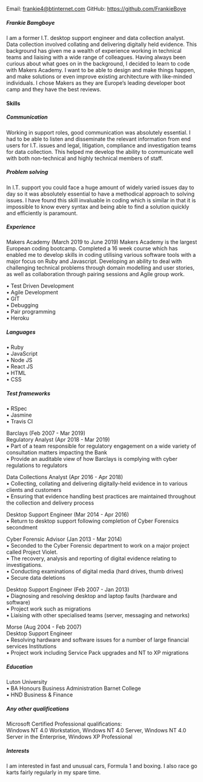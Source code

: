 Email: frankie4@btinternet.com
GitHub: https://github.com/FrankieBoye

##### Frankie Bamgboye

I am a former I.T. desktop support engineer and data collection analyst. Data collection involved collating and delivering digitally held evidence. This background has given me a wealth of experience working in technical teams and liaising with a wide range of colleagues.
Having always been curious about what goes on in the background, I decided to learn to code with Makers Academy. I want to be able to design and make things happen, and make solutions or even improve existing architecture with like-minded individuals. I chose Makers as they are Europe’s leading developer boot camp and they have the best reviews.

#### Skills
##### Communication
Working in support roles, good communication was absolutely essential. I had to be able to listen and disseminate the relevant information from end users for I.T. issues and legal, litigation, compliance and investigation teams for data collection. This helped me develop the ability to communicate well with both non-technical and highly technical members of staff.
##### Problem solving
In I.T. support you could face a huge amount of widely varied issues day to day so it was absolutely essential to have a methodical approach to solving issues. I have found this skill invaluable in coding which is similar in that it is impossible to know every syntax and being able to find a solution quickly and efficiently is paramount.

##### Experience
Makers Academy (March 2019 to June 2019)
Makers Academy is the largest European coding bootcamp.
Completed a 16 week course which has enabled me to develop skills in coding utilising various software tools with a major focus on Ruby and Javascript. Developing an ability to deal with challenging technical problems through domain modelling and user stories, as well as collaboration through pairing sessions and Agile group work.

• Test Driven Development<br>
• Agile Development<br>
• GIT<br>
• Debugging<br>
• Pair programming<br>
• Heroku<br>

##### Languages
• Ruby<br>
• JavaScript<br>
• Node JS<br>
• React JS<br>
• HTML<br>
• CSS

##### Test frameworks
• RSpec<br>
• Jasmine<br>
• Travis CI

Barclays (Feb 2007 - Mar 2019)<br>
Regulatory Analyst (Apr 2018 - Mar 2019)<br>
• Part of a team responsible for regulatory engagement on a wide variety of consultation matters impacting the Bank<br>
• Provide an auditable view of how Barclays is complying with cyber regulations to regulators

Data Collections Analyst (Apr 2016 - Apr 2018)<br>
• Collecting, collating and delivering digitally-held evidence in to various clients and customers<br>
• Ensuring that evidence handling best practices are maintained throughout the collection and delivery process

Desktop Support Engineer (Mar 2014 - Apr 2016)<br>
• Return to desktop support following completion of Cyber Forensics secondment

Cyber Forensic Advisor (Jan 2013 - Mar 2014)<br>
• Seconded to the Cyber Forensic department to work on a major project called Project Violet.<br>
• The recovery, analysis and reporting of digital evidence relating to investigations.<br>
• Conducting examinations of digital media (hard drives, thumb drives)<br>
• Secure data deletions

Desktop Support Engineer (Feb 2007 - Jan 2013)<br>
• Diagnosing and resolving desktop and laptop faults (hardware and software)<br>
• Project work such as migrations<br>
• Liaising with other specialised teams (server, messaging and networks)

Morse (Aug 2004 - Feb 2007)<br>
Desktop Support Engineer<br>
• Resolving hardware and software issues for a number of large financial services Institutions<br>
• Project work including Service Pack upgrades and NT to XP migrations

##### Education
Luton University<br>
• BA Honours Business Administration
Barnet College<br>
• HND Business & Finance<br>

##### Any other qualifications<br>
Microsoft Certified Professional qualifications:<br>
Windows NT 4.0 Workstation, Windows NT 4.0 Server, Windows NT 4.0 Server in the Enterprise, Windows XP Professional

##### Interests
I am interested in fast and unusual cars, Formula 1 and boxing. I also race go karts fairly regularly in my spare time.
